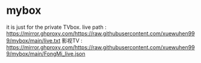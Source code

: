 # mybox
it is just for the private TVbox.
live path : https://mirror.ghproxy.com/https://raw.githubusercontent.com/xuewuhen999/mybox/main/live.txt
影视TV : https://mirror.ghproxy.com/https://raw.githubusercontent.com/xuewuhen999/mybox/main/FongMi_live.json
